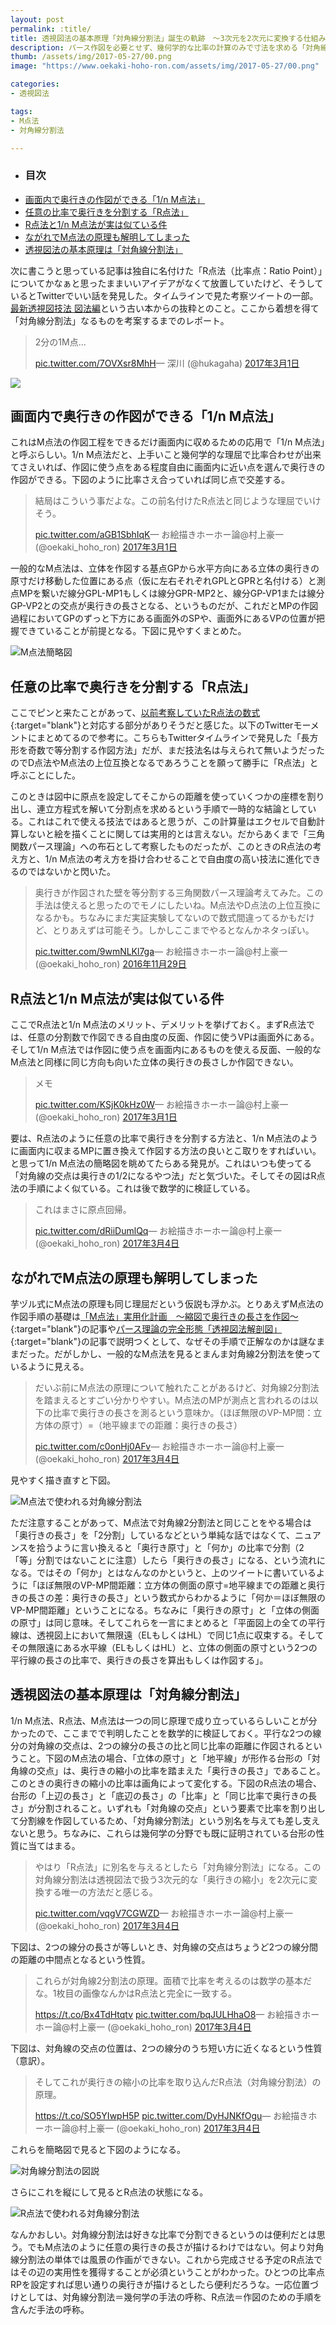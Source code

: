 ```yaml
---
layout: post
permalink: :title/
title: 透視図法の基本原理「対角線分割法」誕生の軌跡　〜3次元を2次元に変換する仕組み〜
description: パース作図を必要とせず、幾何学的な比率の計算のみで寸法を求める「対角線分割法」を考案するまでの記録。これを覚えておけば透視図法の様々な原理の証明も簡単になる。
thumb: /assets/img/2017-05-27/00.png
image: "https://www.oekaki-hoho-ron.com/assets/img/2017-05-27/00.png"

categories:
- 透視図法

tags:
- M点法
- 対角線分割法

---
```


- ### 目次
- [画面内で奥行きの作図ができる「1/n M点法」](#画面内で奥行きの作図ができる1nm点法)
- [任意の比率で奥行きを分割する「R点法」](#任意の比率で奥行きを分割するr点法)
- [R点法と1/n M点法が実は似ている件](#r点法と1nm点法が実は似ている件)
- [ながれでM点法の原理も解明してしまった](#ながれでm点法の原理も解明してしまった)
- [透視図法の基本原理は「対角線分割法」](#透視図法の基本原理は対角線分割法)

次に書こうと思っている記事は独自に名付けた「R点法（比率点：Ratio Point）」についてかなぁと思ったままいいアイデアがなくて放置していたけど、そうしているとTwitterでいい話を発見した。タイムラインで見た考察ツイートの一部。<a target="blank" href="https://www.amazon.co.jp/gp/product/4782483015/ref=as_li_tl?ie=UTF8&camp=247&creative=1211&creativeASIN=4782483015&linkCode=as2&tag=koma5109-22&linkId=ce4415d33688d531da9e8a99806e9589">最新透視図技法 図法編</a>という古い本からの抜粋とのこと。ここから着想を得て「対角線分割法」なるものを考案するまでのレポート。

<blockquote class="twitter-tweet" data-lang="ja"><p lang="ja" dir="ltr">2分の1M点… </p><a href="https://t.co/7OVXsr8MhH">pic.twitter.com/7OVXsr8MhH</a>&mdash; 深川 (@hukagaha) <a href="https://twitter.com/hukagaha/status/836933539710971904">2017年3月1日</a></blockquote><script async src="//platform.twitter.com/widgets.js" charset="utf-8"></script>

<a target="blank"  href="https://www.amazon.co.jp/gp/product/4782483015/ref=as_li_tl?ie=UTF8&camp=247&creative=1211&creativeASIN=4782483015&linkCode=as2&tag=koma5109-22&linkId=f48e25618c61d7b5f4e83ad0a43aed45"><img border="0" src="//ws-fe.amazon-adsystem.com/widgets/q?_encoding=UTF8&MarketPlace=JP&ASIN=4782483015&ServiceVersion=20070822&ID=AsinImage&WS=1&Format=_SL250_&tag=koma5109-22" ></a><img src="//ir-jp.amazon-adsystem.com/e/ir?t=koma5109-22&l=am2&o=9&a=4782483015" width="1" height="1" border="0" alt="" style="border:none !important; margin:0px !important;" />

## 画面内で奥行きの作図ができる「1/n M点法」

これはM点法の作図工程をできるだけ画面内に収めるための応用で「1/n M点法」と呼ぶらしい。1/n M点法だと、上手いこと幾何学的な理屈で比率合わせが出来てさえいれば、作図に使う点をある程度自由に画面内に近い点を選んで奥行きの作図ができる。下図のように比率さえ合っていれば同じ点で交差する。

<blockquote class="twitter-tweet" data-conversation="none" data-lang="ja"><p lang="ja" dir="ltr">結局はこういう事だよな。この前名付けたR点法と同じような理屈でいけそう。</p> <a href="https://t.co/aGB1SbhIqK">pic.twitter.com/aGB1SbhIqK</a>&mdash; お絵描きホーホー論@村上豪一 (@oekaki_hoho_ron) <a href="https://twitter.com/oekaki_hoho_ron/status/837030109886328833">2017年3月1日</a></blockquote><script async src="//platform.twitter.com/widgets.js" charset="utf-8"></script>

一般的なM点法は、立体を作図する基点GPから水平方向にある立体の奥行きの原寸だけ移動した位置にある点（仮に左右それぞれGPLとGPRと名付ける）と測点MPを繋いだ線分GPL-MP1もしくは線分GPR-MP2と、線分GP-VP1または線分GP-VP2との交点が奥行きの長さとなる、というものだが、これだとMPの作図過程においてGPのずっと下方にある画面外のSPや、画面外にあるVPの位置が把握できていることが前提となる。下図に見やすくまとめた。

![M点法簡略図](/assets/img/2017-05-27/01.png)

## 任意の比率で奥行きを分割する「R点法」

ここでピンと来たことがあって、[以前考察していたR点法の数式](https://twitter.com/i/moments/928194252525379584){:target="blank"}と対応する部分がありそうだと感じた。以下のTwitterモーメントにまとめてるので参考に。こちらもTwitterタイムラインで発見した「長方形を奇数で等分割する作図方法」だが、まだ技法名は与えられて無いようだったのでD点法やM点法の上位互換となるであろうことを願って勝手に「R点法」と呼ぶことにした。

このときは図中に原点を設定してそこからの距離を使っていくつかの座標を割り出し、連立方程式を解いて分割点を求めるという手順で一時的な結論としている。これはこれで使える技法ではあると思うが、この計算量はエクセルで自動計算しないと絵を描くことに関しては実用的とは言えない。だからあくまで「三角関数パース理論」への布石として考察したものだったが、このときのR点法の考え方と、1/n M点法の考え方を掛け合わせることで自由度の高い技法に進化できるのではないかと閃いた。

<blockquote class="twitter-tweet" data-lang="ja"><p lang="ja" dir="ltr">奥行きが作図された壁を等分割する三角関数パース理論考えてみた。この手法は使えると思ったのでモノにしたいね。M点法やD点法の上位互換になるかも。ちなみにまだ実証実験してないので数式間違ってるかもだけど、とりあえずは可能そう。しかしここまでやるとなんかネタっぽい。</p> <a href="https://t.co/9wmNLKl7ga">pic.twitter.com/9wmNLKl7ga</a>&mdash; お絵描きホーホー論@村上豪一 (@oekaki_hoho_ron) <a href="https://twitter.com/oekaki_hoho_ron/status/803745254511775744">2016年11月29日</a></blockquote><script async src="//platform.twitter.com/widgets.js" charset="utf-8"></script>

## R点法と1/n M点法が実は似ている件

ここでR点法と1/n M点法のメリット、デメリットを挙げておく。まずR点法では、任意の分割数で作図できる自由度の反面、作図に使うVPは画面外にある。そして1/n M点法では作図に使う点を画面内にあるものを使える反面、一般的なM点法と同様に同じ方向も向いた立体の奥行きの長さしか作図できない。

<blockquote class="twitter-tweet" data-conversation="none" data-lang="ja"><p lang="ja" dir="ltr">メモ</p> <a href="https://t.co/KSjK0kHz0W">pic.twitter.com/KSjK0kHz0W</a>&mdash; お絵描きホーホー論@村上豪一 (@oekaki_hoho_ron) <a href="https://twitter.com/oekaki_hoho_ron/status/837035116459261952">2017年3月1日</a></blockquote><script async src="//platform.twitter.com/widgets.js" charset="utf-8"></script>

要は、R点法のように任意の比率で奥行きを分割する方法と、1/n M点法のように画面内に収まるMPに置き換えて作図する方法の良いとこ取りをすればいい。と思って1/n M点法の簡略図を眺めてたらある発見が。これはいつも使ってる「対角線の交点は奥行きの1/2になるやつ法」だと気づいた。そしてその図はR点法の手順によく似ている。これは後で数学的に検証している。

<blockquote class="twitter-tweet" data-conversation="none" data-lang="ja"><p lang="ja" dir="ltr">これはまさに原点回帰。</p> <a href="https://t.co/dRiiDumlQq">pic.twitter.com/dRiiDumlQq</a>&mdash; お絵描きホーホー論@村上豪一 (@oekaki_hoho_ron) <a href="https://twitter.com/oekaki_hoho_ron/status/837904469798998016">2017年3月4日</a></blockquote><script async src="//platform.twitter.com/widgets.js" charset="utf-8"></script>

## ながれでM点法の原理も解明してしまった

芋ヅル式にM点法の原理も同じ理屈だという仮説も浮かぶ。とりあえずM点法の作図手順の基礎は[「M点法」実用化計画　〜縮図で奥行きの長さを作図〜](/measuring-point-utilization-plan/index.html){:target="blank"}の記事や[パース理論の完全形態「透視図法解剖図」](/anatomical-chart-of-perspective/2.html){:target="blank"}の記事で説明つくとして、なぜその手順で正解なのかは謎なままだった。だがしかし、一般的なM点法を見るとまんま対角線2分割法を使っているように見える。

<blockquote class="twitter-tweet" data-conversation="none" data-lang="ja"><p lang="ja" dir="ltr">だいぶ前にM点法の原理について触れたことがあるけど、対角線2分割法を踏まえるとすごい分かりやすい。M点法のMPが測点と言われるのは以下の比率で奥行きの長さを測るという意味か。（ほぼ無限のVP-MP間：立方体の原寸）=（地平線までの距離：奥行きの長さ）</p> <a href="https://t.co/c0onHj0AFv">pic.twitter.com/c0onHj0AFv</a>&mdash; お絵描きホーホー論@村上豪一 (@oekaki_hoho_ron) <a href="https://twitter.com/oekaki_hoho_ron/status/837938230678831105">2017年3月4日</a></blockquote><script async src="//platform.twitter.com/widgets.js" charset="utf-8"></script>

見やすく描き直すと下図。

![M点法で使われる対角線分割法](/assets/img/2017-05-27/02.png)

ただ注意することがあって、M点法で対角線2分割法と同じことをやる場合は「奥行きの長さ」を「2分割」しているなどという単純な話ではなくて、ニュアンスを拾うように言い換えると「奥行き原寸」と「何か」の比率で分割（2「等」分割ではないことに注意）したら「奥行きの長さ」になる、という流れになる。ではその「何か」とはなんなのかというと、上のツイートに書いているように「ほぼ無限のVP-MP間距離：立方体の側面の原寸=地平線までの距離と奥行きの長さの差：奥行きの長さ」という数式からわかるように「何か＝ほぼ無限のVP-MP間距離」ということになる。ちなみに「奥行きの原寸」と「立体の側面の原寸」は同じ意味。そしてこれらを一言にまとめると「平面図上の全ての平行線は、透視図上において無限遠（ELもしくはHL）で同じ1点に収束する。そしてその無限遠にある水平線（ELもしくはHL）と、立体の側面の原寸という2つの平行線の長さの比率で、奥行きの長さを算出もしくは作図する」。

## 透視図法の基本原理は「対角線分割法」

1/n M点法、R点法、M点法は一つの同じ原理で成り立っているらしいことが分かったので、ここまでで判明したことを数学的に検証しておく。平行な2つの線分の対角線の交点は、2つの線分の長さの比と同じ比率の距離に作図されるということ。下図のM点法の場合、「立体の原寸」と「地平線」が形作る台形の「対角線の交点」は、奥行きの縮小の比率を踏まえた「奥行きの長さ」であること。このときの奥行きの縮小の比率は画角によって変化する。下図のR点法の場合、台形の「上辺の長さ」と「底辺の長さ」の「比率」と「同じ比率で奥行きの長さ」が分割されること。いずれも「対角線の交点」という要素で比率を割り出して分割線を作図しているため、「対角線分割法」という別名を与えても差し支えないと思う。ちなみに、これらは幾何学の分野でも既に証明されている台形の性質に当てはまる。　

<blockquote class="twitter-tweet" data-conversation="none" data-lang="ja"><p lang="ja" dir="ltr">やはり「R点法」に別名を与えるとしたら「対角線分割法」になる。この対角線分割法は透視図法で扱う3次元的な「奥行きの縮小」を2次元に変換する唯一の方法だと感じる。</p> <a href="https://t.co/vqgV7CGWZD">pic.twitter.com/vqgV7CGWZD</a>&mdash; お絵描きホーホー論@村上豪一 (@oekaki_hoho_ron) <a href="https://twitter.com/oekaki_hoho_ron/status/837962802358726656">2017年3月4日</a></blockquote><script async src="//platform.twitter.com/widgets.js" charset="utf-8"></script>

下図は、2つの線分の長さが等しいとき、対角線の交点はちょうど2つの線分間の距離の中間点となるという性質。

<blockquote class="twitter-tweet" data-conversation="none" data-lang="ja"><p lang="ja" dir="ltr">これらが対角線2分割法の原理。面積で比率を考えるのは数学の基本だな。1枚目の画像なんかはR点法と完全に一致する。</p><a href="https://t.co/Bx4TdHtqtv">https://t.co/Bx4TdHtqtv</a> <a href="https://t.co/bqJULHhaO8">pic.twitter.com/bqJULHhaO8</a>&mdash; お絵描きホーホー論@村上豪一 (@oekaki_hoho_ron) <a href="https://twitter.com/oekaki_hoho_ron/status/838007555494293504">2017年3月4日</a></blockquote><script async src="//platform.twitter.com/widgets.js" charset="utf-8"></script>

下図は、対角線の交点の位置は、2つの線分のうち短い方に近くなるという性質（意訳）。

<blockquote class="twitter-tweet" data-conversation="none" data-lang="ja"><p lang="ja" dir="ltr">そしてこれが奥行きの縮小の比率を取り込んだR点法（対角線分割法）の原理。</p> <a href="https://t.co/SO5YIwpH5P">https://t.co/SO5YIwpH5P</a> <a href="https://t.co/DyHJNKfOgu">pic.twitter.com/DyHJNKfOgu</a>&mdash; お絵描きホーホー論@村上豪一 (@oekaki_hoho_ron) <a href="https://twitter.com/oekaki_hoho_ron/status/838008246510067712">2017年3月4日</a></blockquote><script async src="//platform.twitter.com/widgets.js" charset="utf-8"></script>

これらを簡略図で見ると下図のようになる。

![対角線分割法の図説](/assets/img/2017-05-27/03.png)

さらにこれを縦にして見るとR点法の状態になる。

![R点法で使われる対角線分割法](/assets/img/2017-05-27/04.png)

なんかおしい。対角線分割法は好きな比率で分割できるというのは便利だとは思う。でもM点法のように任意の奥行きの長さが描けるわけではない。何より対角線分割法の単体では風景の作画ができない。これから完成させる予定のR点法ではその辺の実用性を獲得することが必須ということがわかった。ひとつの比率点RPを設定すれば思い通りの奥行きが描けるとしたら便利だろうな。一応位置づけとしては、対角線分割法＝幾何学の手法の呼称、R点法＝作図のための手順を含んだ手法の呼称。
